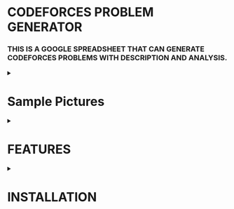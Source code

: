 # CODEFORCES PROBLEM GENERATOR

### THIS IS A GOOGLE SPREADSHEET THAT CAN GENERATE CODEFORCES PROBLEMS WITH DESCRIPTION AND ANALYSIS.

<details>
  <summary> <h1>Sample Pictures</h1> </summary>
  
  ###### Main Problem Details Interface
  ![Problem Details](https://github.com/user-attachments/assets/3a0a8bb0-9f2a-4fe9-b56a-994c3d437d5f)

  ###### Control Panel and Analysis Segment
  ![Analysis Page](https://github.com/user-attachments/assets/55031de8-eb27-46d8-975c-812bd2393fe1)

  ###### This is the page where we store the loaded data to reduce the time spent searching for the same data repeatedly.
  ![Problem Cache](https://github.com/user-attachments/assets/8f9ad4bf-7da6-49d2-a551-ae2bb9c8c396)

</details>

<details>
  <summary> <h1><strong>FEATURES</strong></h1>  </summary>

- Search for problems based on two values: Contest Division and Problem Number.
- Option to set the number of contests to retrieve using the "Number of Data" field in the control panel.
- Set your Codeforces handle to get the problem verdict and solving analytics.
- Get the count of distinct ratings and their frequency within the search range.
- Retrieve distinct tags and their count for all problems within the search range.
- Create an additional sheet called `ProblemCache` to save problem details for future use, reducing operation time.

</details>

<details>
  <summary> <h1><strong>INSTALLATION</strong></h1>  </summary>
    
- First, open this [Sheet](https://docs.google.com/spreadsheets/d/1o12iyqbBP_a7j9gnzz_yDR8nf5B7gGAV4JTJ0Ij68lU/edit?gid=0#gid=0) and go to "File -> Make a Copy." This will create a copy of the sheet in your Google Drive.
- Scroll right in the sheet to find a segment called "Control Panel." This is the main part that controls the sheet data.
  
  - Fill in the Control Panel data as shown:
    ![CONTROL](https://github.com/user-attachments/assets/ab8852c7-6ef2-40dc-9631-c5f85edd462e)

  - It will ask for permission to modify the data in the sheet. Click "OK."
    ![PERMISSION - 1](https://github.com/user-attachments/assets/92e068ed-f407-4409-9bfa-e2b99cd50a00)

  - This is safe. Click the "Advanced" option below:
    ![p-2](https://github.com/user-attachments/assets/9bbe83c1-9915-486a-b17f-ef9690b12dec)
    ![p-3](https://github.com/user-attachments/assets/516ab95f-e37b-4e6b-b807-fb7acf3ab51f)

- Now you're ready to search for anything using the control panel.

</details>
